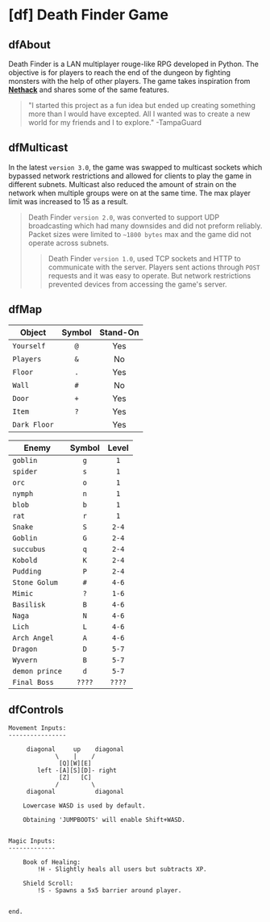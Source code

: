 # [df] Death Finder Game

## dfAbout

Death Finder is a LAN multiplayer rouge-like RPG developed in Python.
The objective is for players to reach the end of the dungeon by fighting
monsters with the help of other players. The game takes inspiration from [**Nethack**](https://nethack.org/) and shares some of the same features.

> "I started this project as a fun idea but ended up creating something more than I would have excepted. All I wanted was to create a new world for my friends and I to explore."
> -TampaGuard

## dfMulticast

In the latest `version 3.0`, the game was swapped to multicast sockets which bypassed network restrictions and allowed for clients to play the game in different subnets. Multicast also reduced the amount of strain on the network when multiple groups were on at the same time. The max player limit was increased to 15 as a result.

>Death Finder `version 2.0`, was converted to support UDP broadcasting which had many downsides and did not preform reliably. Packet sizes were limited to `~1800 bytes` max and the game did not operate across subnets.
>>Death Finder `version 1.0`, used TCP sockets and HTTP to communicate with the server. Players sent actions through `POST` requests and it was easy to operate. But network restrictions prevented devices from accessing the game's server.

## dfMap

|  Object       | Symbol | Stand-On |
| ------------- |:------:|:--------:|
| `Yourself`    | `@`    | Yes
| `Players`     | `&`    | No
| `Floor`       | `.`    | Yes
| `Wall`        | `#`    | No
| `Door`        | `+`    | Yes
| `Item`        | `?`    | Yes
| `Dark Floor`  | ` `    | Yes

|  Enemy        | Symbol | Level |
| ------------- |:------:|:----:|
| `goblin` | `g` | `1`
| `spider` | `s` | `1`
| `orc`    | `o` | `1`
| `nymph`  | `n` | `1`
| `blob`   | `b` | `1`
| `rat`    | `r` | `1`
| `Snake`  | `S` | `2-4`
| `Goblin` | `G` | `2-4`
| `succubus` | `q` | `2-4`
| `Kobold` | `K` | `2-4`
| `Pudding`| `P` | `2-4`
| `Stone Golum` | `#` | `4-6`
| `Mimic`  | `?` | `1-6`
| `Basilisk`  | `B` | `4-6`
| `Naga`  | `N` | `4-6`
| `Lich`  | `L` | `4-6`
| `Arch Angel`  | `A` | `4-6`
| `Dragon`  | `D` | `5-7`
| `Wyvern`  | `B` | `5-7`
| `demon prince`  | `d` | `5-7`
| `Final Boss`  | `????` | `????`

## dfControls

    Movement Inputs:
    ----------------
    
         diagonal     up    diagonal
                 \    |    /
                  [Q][W][E]
            left -[A][S][D]- right
                  [Z]   [C]
                 /         \
         diagonal           diagonal
        
        Lowercase WASD is used by default.
        
        Obtaining 'JUMPBOOTS' will enable Shift+WASD.
    
    
    Magic Inputs:
    -------------
        
        Book of Healing:
            !H - Slightly heals all users but subtracts XP.
        
        Shield Scroll:
            !S - Spawns a 5x5 barrier around player.
        
    
    end.


